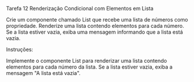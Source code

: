 Tarefa 12 Renderização Condicional com Elementos em Lista

Crie um componente chamado List que recebe uma lista de números como propriedade. Renderize uma lista contendo elementos para cada número. Se a lista estiver vazia, exiba uma mensagem informando que a lista está vazia.

Instruções:

Implemente o componente List para renderizar uma lista contendo elementos para cada número da lista.
Se a lista estiver vazia, exiba a mensagem "A lista está vazia".